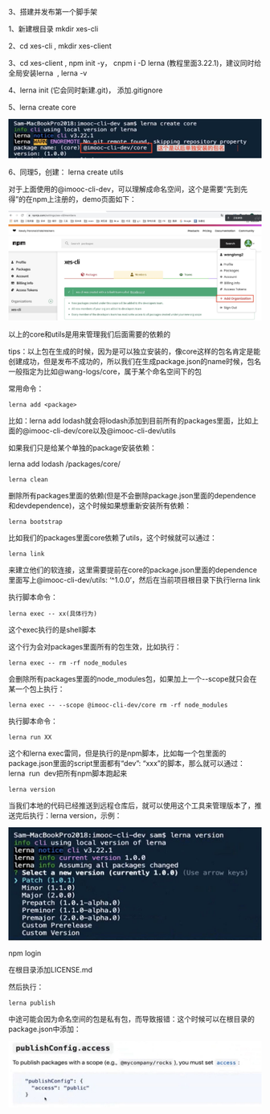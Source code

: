 3、搭建并发布第一个脚手架

1、新建根目录 mkdir xes-cli

2、cd xes-cli , mkdir xes-client

3、cd xes-client , npm init -y， cnpm i -D lerna (教程里面3.22.1)，建议同时给全局安装lerna  , lerna -v

4、lerna init (它会同时新建.git)， 添加.gitignore

5、lerna create core

![](./bbbba38c-cd8c-4698-b2b2-d73fb91fc04e.jpg)  

6、同理5，创建： lerna create utils

对于上面使用的@imooc-cli-dev，可以理解成命名空间，这个是需要“先到先得”的在npm上注册的，demo页面如下：

![](./84b357c7-aea6-42ab-9d56-e088d1948fd3.jpg)  

  

以上的core和utils是用来管理我们后面需要的依赖的

tips：以上包在生成的时候，因为是可以独立安装的，像core这样的包名肯定是能创建成功，但是发布不成功的，所以我们在生成package.json的name时候，包名一般指定为比如@wang-logs/core，属于某个命名空间下的包

  

常用命令：

```
lerna add <package>
```

比如：lerna add lodash就会将lodash添加到目前所有的packages里面，比如上面的@imooc-cli-dev/core以及@imooc-cli-dev/utils

如果我们只是给某个单独的package安装依赖：

lerna add lodash /packages/core/

  

```
lerna clean
```

删除所有packages里面的依赖(但是不会删除package.json里面的dependence和devdependence)，这个时候如果想重新安装所有依赖：

```
lerna bootstrap
```

比如我们的packages里面core依赖了utils，这个时候就可以通过：

```
lerna link
```

来建立他们的软连接，这里需要提前在core的package.json里面的dependence里面写上@imooc-cli-dev/utils: ‘^1.0.0’，然后在当前项目根目录下执行lerna link

  

执行脚本命令：

```
lerna exec -- xx(具体行为)
```

这个exec执行的是shell脚本

这个行为会对packages里面所有的包生效，比如执行：

```
lerna exec -- rm -rf node_modules 
```

会删除所有packages里面的node\_modules包，如果加上一个--scope就只会在某一个包上执行：

```
lerna exec -- --scope @imooc-cli-dev/core rm -rf node_modules
```

  

执行脚本命令：  

```
lerna run XX
```

这个和lerna exec雷同，但是执行的是npm脚本，比如每一个包里面的package.json里面的script里面都有“dev”: “xxx”的脚本，那么就可以通过：lerna  run  dev把所有npm脚本跑起来

  

```
lerna version
```

当我们本地的代码已经推送到远程仓库后，就可以使用这个工具来管理版本了，推送完后执行：lerna version，示例：

![](./e7d8a5a0-69ac-4902-98c1-077901fb4321.jpg)  

npm login

在根目录添加LICENSE.md

然后执行：

```
lerna publish
```

中途可能会因为命名空间的包是私有包，而导致报错：这个时候可以在根目录的package.json中添加：  

![](./1c8958dd-e282-4453-8e03-af143c344cd7.jpg)